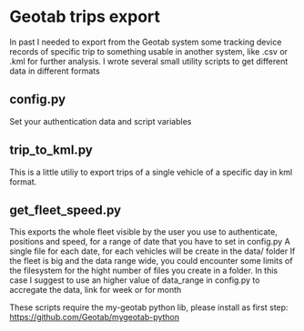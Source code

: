 # Geotab trips export
In past I needed to export from the Geotab system some tracking device records of specific trip to something usable in another system, like .csv or .kml for further analysis.
I wrote several small utility scripts to get different data in different formats

config.py
---------
Set your authentication data and script variables

trip_to_kml.py
--------------
This is a little utiliy to export trips of a single vehicle of a specific day in kml format.

get_fleet_speed.py
------------------
This exports the whole fleet visible by the user you use to authenticate, positions and speed, for a range of date
that you have to set in config.py
A single file for each date, for each vehicles will be create in the data/ folder
If the fleet is big and the data range wide, you could encounter some limits of the filesystem for the hight number of files you create in a folder. In this case I suggest to use an higher value of data_range in config.py to accregate the data, link for week or for month

These scripts require the my-geotab python lib, please install as first step:
https://github.com/Geotab/mygeotab-python
